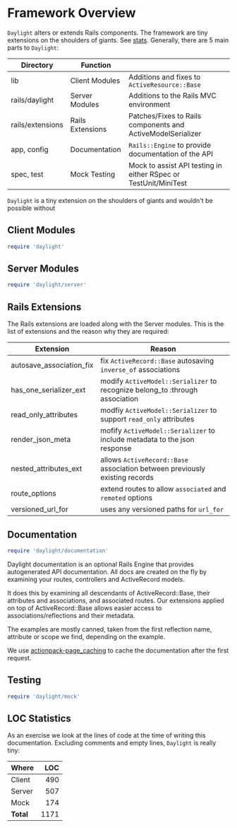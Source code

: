 # Framework Overview

`Daylight` alters or extends Rails components.  The framework are tiny
extensions on the shoulders of giants.  See [stats](#loc-statistics).
Generally, there are 5 main parts to `Daylight`:

| Directory        | Function         |                                                                 |
| ---------------- | ---------------- | --------------------------------------------------------------- |
| lib              | Client Modules   | Additions and fixes to `ActiveResource::Base`                   |
| rails/daylight   | Server Modules   | Additions to the Rails MVC environment                          |
| rails/extensions | Rails Extensions | Patches/Fixes to Rails components and ActiveModelSerializer     |
| app, config      | Documentation    | `Rails::Engine` to provide documentation of the API             |
| spec, test       | Mock Testing     | Mock to assist API testing in either RSpec or TestUnit/MiniTest |

`Daylight` is a tiny extension on the shoulders of giants and wouldn't be possible without

## Client Modules

```ruby
require 'daylight'
```

## Server Modules

```ruby
require 'daylight/server'
```

## Rails Extensions

The Rails extensions are loaded along with the Server modules. This is the list
of extensions and the reason why they are required:

| Extension                | Reason                                                                       |
| ------------------------ | ---------------------------------------------------------------------------- |
| autosave_association_fix | fix `ActiveRecord::Base` autosaving `inverse_of` associations                |
| has_one_serializer_ext   | modify `ActiveModel::Serializer` to recognize belong_to :through association |
| read_only_attributes     | modfiy `ActiveModel::Serializer` to support `read_only` attributes           |
| render_json_meta         | mofify `ActiveModel::Serializer` to include metadata to the json response    |
| nested_attributes_ext    | allows `ActiveRecord::Base` association between previously existing records  |
| route_options            | extend routes to allow `associated` and `remoted` options                    |
| versioned_url_for        | uses any versioned paths for `url_for`                                       |

## Documentation

```ruby
require 'daylight/documentation'
```

Daylight documentation is an optional Rails Engine that provides autogenerated API documentation. All docs are created on the fly by examining your routes, controllers and ActiveRecord models.

It does this by examining all descendants of ActiveRecord::Base, their attributes and associations, and associated routes. Our extensions applied on top of ActiveRecord::Base allows easier access to associations/reflections and their metadata.

The examples are mostly canned, taken from the first reflection name, attribute or scope we find, depending on the example.

We use [actionpack-page_caching](https://github.com/rails/actionpack-page_caching) to cache the documentation after the first request.

## Testing

```ruby
require 'daylight/mock'
```


## LOC Statistics

As an exercise we look at the lines of code at the time of writing this
documentation.  Excluding comments and empty lines, `Daylight` is really
tiny:

| Where      |  LOC |
| ---------- | ---: |
| Client     |  490 |
| Server     |  507 |
| Mock       |  174 |
| **Total**  | 1171 |